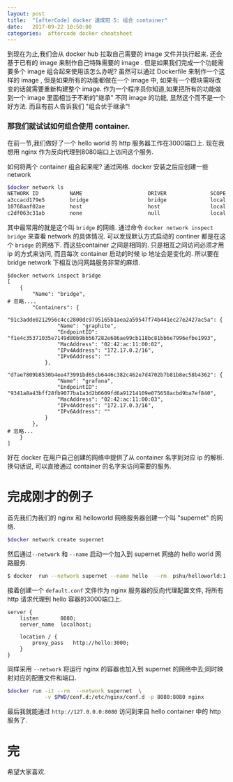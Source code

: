 ```yaml
---
layout: post
title:  "[afterCode] docker 速成班 5: 组合 container"
date:   2017-09-22 10:50:00
categories:  aftercode docker cheatsheet
---
```


到现在为止,我们会从 docker hub 拉取自己需要的 image 文件并执行起来. 还会基于已有的 image 来制作自己特殊需要的 image . 但是如果我们完成一个功能需要多个 image 组合起来使用该怎么办呢?
虽然可以通过 Dockerfile 来制作一个这样的 image , 但是如果所有的功能都做在一个 image 中, 如果有一个模块需呀改变的话就需要重新构建整个 image.
作为一个程序员你知道,如果把所有的功能做到一个 image 里面相当于不断的"继承" 不同 image 的功能, 显然这个而不是一个好方法. 而且有前人告诉我们 "组合优于继承"!


### 那我们就试试如何组合使用 container.

在前一节,我们做好了一个 hello world 的 http 服务器工作在3000端口上. 现在我想用 nginx
作为反向代理到8080端口上访问这个服务.


如何将两个 container 组合起来呢? 通过网络. docker 安装之后应创建一些 network

```bash
$docker network ls
NETWORK ID          NAME                     DRIVER              SCOPE
a3ccacd179e5        bridge                   bridge              local
10768aaf02ae        host                     host                local
c2df063c31ab        none                     null                local
```

其中最常用的就是这个叫 `bridge` 的网络. 通过命令 `docker network inspect bridge` 来查看 network 的具体情况. 可以发现默认方式启动的 continer 都是在这个 `bridge` 的网络下. 而这些container 之间是相同的. 只是相互之间访问必须才用 ip 的方式来访问, 而且每次 container 启动的时候 ip 地址会是变化的. 所以要在 bridge network 下相互访问网路服务非常的麻烦.

```
$docker network inspect bridge
[
    {
        "Name": "bridge",
# 忽略....
        "Containers": {
            "91c3adde0212956c4cc2800dc9795165b1aea2a59547f74b441ec27e2427ac5a": {
                "Name": "graphite",
                "EndpointID": "f1e4c35371035e7149d80b9bb567282e686ae99cb118bc81bb6e7996efbe1993",
                "MacAddress": "02:42:ac:11:00:02",
                "IPv4Address": "172.17.0.2/16",
                "IPv6Address": ""
            },
            "d7ae7809b8530b4ee473991bd65cb6446c382c462e7d4702b7b81b8ec58b4362": {
                "Name": "grafana",
                "EndpointID": "9341a8a43bff28fb9077ba1a3d2b6609fd6a91214109e075658acbd9ba7ef840",
                "MacAddress": "02:42:ac:11:00:03",
                "IPv4Address": "172.17.0.3/16",
                "IPv6Address": ""
            }
        },
# 忽略...
    }
]
```

好在 docker 在用户自己创建的网络中提供了从 container 名字到对应 ip 的解析. 换句话说, 可以直接通过 container 的名字来访问需要的服务.

# 完成刚才的例子

首先我们为我们的 nginx 和 helloworld 网络服务器创建一个叫 "supernet" 的网络.

```bash
$docker network create supernet
```

然后通过`--network` 和 `--name` 启动一个加入到 supernet 网络的 hello world 网路服务.

```bash
$ docker  run --network supernet --name hello  --rm  pshu/helloworld:1.0.0
```

接着创建一个 `default.conf` 文件作为 nginx 服务器的反向代理配置文件, 将所有http 请求代理到 hello 容器的3000端口上.

```nginx.confg
server {
    listen       8080;
    server_name  localhost;

    location / {
        proxy_pass   http://hello:3000;
    }
}
```

同样采用 `--network` 将运行 nginx 的容器也加入到 supernet 的网络中去;同时映射对应的配置文件和端口.


```bash
$docker run -it --rm  --network supernet  \
            -v $PWD/conf.d:/etc/nginx/conf.d -p 8080:8080 nginx
```

最后我就能通过 `http://127.0.0.0:8080` 访问到来自 hello container 中的 http 服务了.


# 完
希望大家喜欢.
